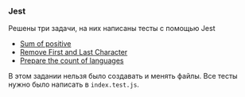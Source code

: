 ### Jest
Решены три задачи, на них написаны тесты с помощью Jest

- [Sum of positive](https://www.codewars.com/kata/5715eaedb436cf5606000381/train/javascript)
- [Remove First and Last Character](https://www.codewars.com/kata/56bc28ad5bdaeb48760009b0/train/javascript)
- [Prepare the count of languages](https://www.codewars.com/kata/5828713ed04efde70e000346/train/javascript)

В этом задании нельзя было создавать и менять файлы. Все тесты нужно было написать в `index.test.js`.
